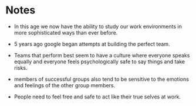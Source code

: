 # Notes

- In this age we now have the ability to study our work environments in more sophisticated ways than ever before.

- 5 years ago google began attempts at building the perfect team.

- Teams that perform best seem to have a culture where everyone speaks equally and everyone feels psychologically safe to say things and take risks.

- members of successful groups also tend to be sensitive to the emotions and feelings of the other group members.
 
- People need to feel free and safe to act like their true selves at work. 

